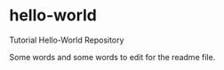 # hello-world
Tutorial Hello-World Repository 

Some words and some words to edit for the readme file. 
